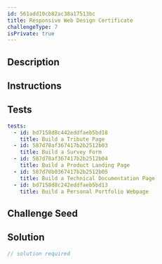 ```yaml
---
id: 561add10cb82ac38a17513bc
title: Responsive Web Design Certificate
challengeType: 7
isPrivate: true
---
```


## Description

<section id='description'>

</section>

## Instructions

<section id='instructions'>

</section>

## Tests

<section id='tests'>

```yml
tests:
  - id: bd7158d8c442eddfaeb5bd18
    title: Build a Tribute Page
  - id: 587d78af367417b2b2512b03
    title: Build a Survey Form
  - id: 587d78af367417b2b2512b04
    title: Build a Product Landing Page
  - id: 587d78b0367417b2b2512b05
    title: Build a Technical Documentation Page
  - id: bd7158d8c242eddfaeb5bd13
    title: Build a Personal Portfolio Webpage

```

</section>

## Challenge Seed

<section id='challengeSeed'>

</section>

## Solution

<section id='solution'>

```js
// solution required
```

</section>
